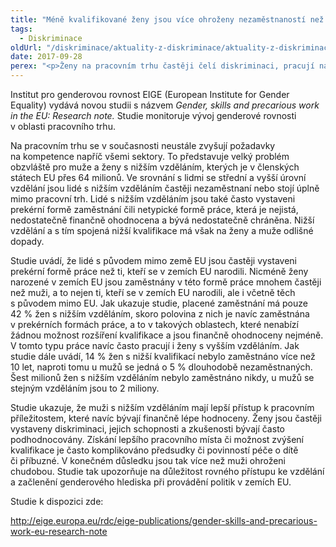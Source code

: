 ```yaml
---
title: "Méně kvalifikované ženy jsou více ohroženy nezaměstnaností než stejně kvalifikovaní muži, ukazuje studie"
tags:
  - Diskriminace
oldUrl: "/diskriminace/aktuality-z-diskriminace/aktuality-z-diskriminace-2017/mene-kvalifikovane-zeny-jsou-vice-ohrozeny-nezamestnanosti-nez-stejne-kvalifikovani-muzi/"
date: 2017-09-28
perex: "<p>Ženy na pracovním trhu častěji čelí diskriminaci, pracují na horších pozicích a jsou tak více ohroženy chudobou.</p>"
---
```


<!-- imported from the old website -->

<p>Institut pro genderovou rovnost EIGE (European Institute for Gender Equality) vydává novou studii s názvem <i>Gender, skills and precarious work in the EU: Research note.</i> Studie monitoruje vývoj genderové rovnosti v oblasti pracovního trhu. </p> <p>Na pracovním trhu se v současnosti neustále zvyšují požadavky na kompetence napříč všemi sektory. To představuje velký problém obzvláště pro muže a ženy s nižším vzděláním, kterých je v členských státech EU přes 64 milionů. Ve srovnání s lidmi se střední a vyšší úrovní vzdělání jsou lidé s nižším vzděláním častěji nezaměstnaní nebo stojí úplně mimo pracovní trh. Lidé s nižším vzděláním jsou také často vystaveni prekérní formě zaměstnání čili netypické formě práce, která je nejistá, nedostatečně finančně ohodnocena a bývá nedostatečně chráněna. Nižší vzdělání a s tím spojená nižší kvalifikace má však na ženy a muže odlišné dopady.</p> <p>Studie uvádí, že lidé s původem mimo země EU jsou častěji vystaveni prekérní formě práce než ti, kteří se v zemích EU narodili. Nicméně ženy narozené v zemích EU jsou zaměstnány v této formě práce mnohem častěji než muži, a to nejen ti, kteří se v zemích EU narodili, ale i včetně těch s původem mimo EU. Jak ukazuje studie, placené zaměstnání má pouze 42 % žen s nižším vzděláním, skoro polovina z nich je navíc zaměstnána v prekérních formách práce, a to v takových oblastech, které nenabízí žádnou možnost rozšíření kvalifikace a jsou finančně ohodnoceny nejméně. V tomto typu práce navíc často pracují i ženy s vyšším vzděláním. Jak studie dále uvádí, 14 % žen s nižší kvalifikací nebylo zaměstnáno více než 10 let, naproti tomu u mužů se jedná o 5 % dlouhodobě nezaměstnaných. Šest milionů žen s nižším vzděláním nebylo zaměstnáno nikdy, u mužů se stejným vzděláním jsou to 2 miliony.</p> <p>Studie ukazuje, že muži s nižším vzděláním mají lepší přístup k pracovním příležitostem, které navíc bývají finančně lépe hodnoceny. Ženy jsou častěji vystaveny diskriminaci, jejich schopnosti a zkušenosti bývají často podhodnocovány. Získání lepšího pracovního místa či možnost zvýšení kvalifikace je často komplikováno předsudky či povinností péče o dítě či příbuzné. V konečném důsledku jsou tak více než muži ohroženi chudobou. Studie tak upozorňuje na důležitost rovného přístupu ke vzdělání a začlenění genderového hlediska při provádění politik v zemích EU.</p> <p>Studie k dispozici zde:</p> <a title="Otevření do nového okna" href="http://eige.europa.eu/rdc/eige-publications/gender-skills-and-precarious-work-eu-research-note" target="_blank">http://eige.europa.eu/rdc/eige-publications/gender-skills-and-precarious-work-eu-research-note</a> 
